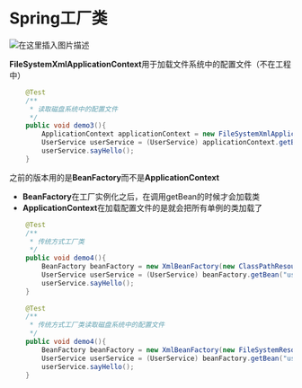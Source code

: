 # Spring工厂类
![在这里插入图片描述](https://img-blog.csdnimg.cn/20191120105145215.png?x-oss-process=image/watermark,type_ZmFuZ3poZW5naGVpdGk,shadow_10,text_aHR0cHM6Ly9oZWxsb3F1ZWVuamVzc2ljYS5ibG9nLmNzZG4ubmV0,size_16,color_FFFFFF,t_70)

**FileSystemXmlApplicationContext**用于加载文件系统中的配置文件（不在工程中）
```java
	@Test
    /**
     * 读取磁盘系统中的配置文件
     */
    public void demo3(){
        ApplicationContext applicationContext = new FileSystemXmlApplicationContext("d:\\applicationContext.xml");
        UserService userService = (UserService) applicationContext.getBean("userService");
        userService.sayHello();
    }
```

之前的版本用的是**BeanFactory**而不是**ApplicationContext**
- **BeanFactory**在工厂实例化之后，在调用getBean的时候才会加载类
- **ApplicationContext**在加载配置文件的是就会把所有单例的类加载了
```java
	@Test
    /**
     * 传统方式工厂类
     */
    public void demo4(){
        BeanFactory beanFactory = new XmlBeanFactory(new ClassPathResource("applicationContext.xml"));
        UserService userService = (UserService) beanFactory.getBean("userService");
        userService.sayHello();
    }
    
	@Test
    /**
     * 传统方式工厂类读取磁盘系统中的配置文件
     */
    public void demo4(){
        BeanFactory beanFactory = new XmlBeanFactory(new FileSystemResource("applicationContext.xml"));
        UserService userService = (UserService) beanFactory.getBean("userService");
        userService.sayHello();
    }
```
